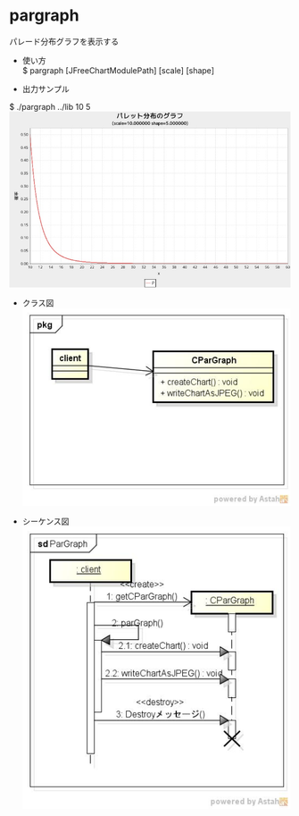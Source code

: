 pargraph
========
パレード分布グラフを表示する

* 使い方  
$ pargraph [JFreeChartModulePath] [scale] [shape]

* 出力サンプル  

$ ./pargraph ../lib 	10 5  
![pargraph](images/parGraph.jpg)

* クラス図  
![pargraph](images/pkgParGraph.jpg)

* シーケンス図  
![pargraph](images/sdParGraph.jpg)
